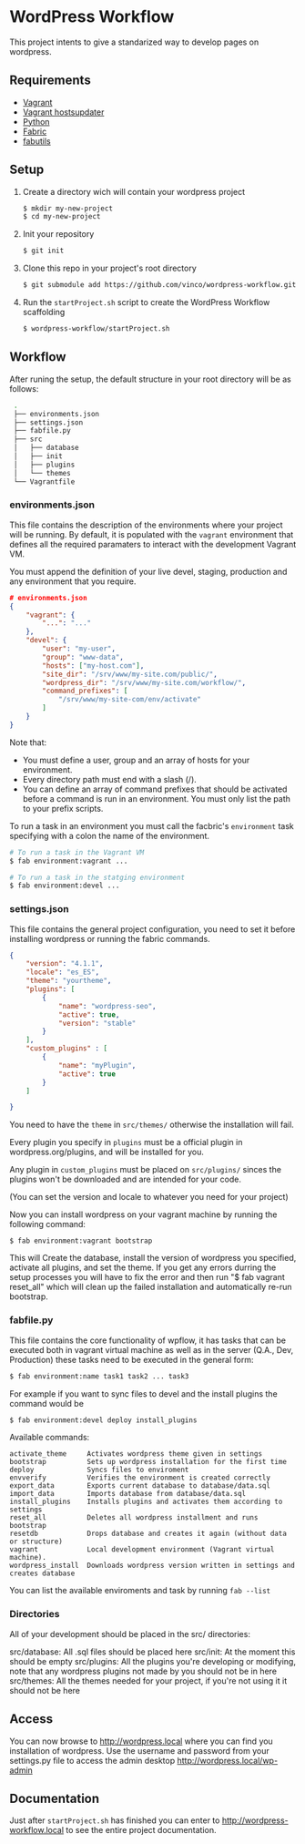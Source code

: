 # WordPress Workflow

This project intents to give a standarized way to develop pages on wordpress. 


## Requirements

+ [Vagrant](http://www.vagrantup.com/)
+ [Vagrant hostsupdater](https://github.com/cogitatio/vagrant-hostsupdater)
+ [Python](http://www.python.org/)
+ [Fabric](http://www.fabfile.org/)
+ [fabutils](https://github.com/vinco/fabutils)


## Setup

1. Create a directory wich will contain your wordpress project

    ```bash
    $ mkdir my-new-project
    $ cd my-new-project
    ```

2. Init your repository

    ```bash
    $ git init
    ```

3. Clone this repo in your project's root directory

    ```bash
    $ git submodule add https://github.com/vinco/wordpress-workflow.git
    ```

4. Run the `startProject.sh` script to create the WordPress Workflow scaffolding

    ```bash
    $ wordpress-workflow/startProject.sh
    ```

## Workflow

After runing the setup, the default structure in your root directory will be as follows:

```bash
 . 
 ├── environments.json
 ├── settings.json
 ├── fabfile.py
 ├── src
 │   ├── database
 │   ├── init
 │   ├── plugins
 │   └── themes
 └── Vagrantfile
```

### environments.json

This file contains the description of the environments where your project will
be running. By default, it is populated with the `vagrant` environment that
defines all the required paramaters to interact with the development Vagrant VM.

You must append the definition of your live devel, staging, production and any
environment that you require.

```json
# environments.json
{
    "vagrant": {
        "...": "..."
    },
    "devel": {
        "user": "my-user",
        "group": "www-data",
        "hosts": ["my-host.com"],
        "site_dir": "/srv/www/my-site.com/public/",
        "wordpress_dir": "/srv/www/my-site.com/workflow/",
        "command_prefixes": [
            "/srv/www/my-site-com/env/activate"
        ]
    }
}
```

Note that:

+ You must define a user, group and an array of hosts for your environment.
+ Every directory path must end with a slash (/).
+ You can define an array of command prefixes that should be activated before a
  command is run in an environment. You must only list the path to your prefix scripts.

To run a task in an environment you must call the facbric's `environment` task
specifying with a colon the name of the environment.

```bash
# To run a task in the Vagrant VM
$ fab environment:vagrant ...

# To run a task in the statging environment
$ fab environment:devel ...
```


### settings.json

This file contains the general project configuration, you need to set it before
installing wordpress or running the fabric commands.

```json
{
    "version": "4.1.1",
    "locale": "es_ES",
    "theme": "yourtheme",
    "plugins": [
        {
            "name": "wordpress-seo",
            "active": true,
            "version": "stable"
        }
    ],
    "custom_plugins" : [
        {
            "name": "myPlugin",
            "active": true
        }
    ]

}

```

You need to have the `theme` in `src/themes/` otherwise the installation will fail.

Every plugin you specify in `plugins` must be a official plugin in wordpress.org/plugins,
and will be installed for you.

Any plugin in `custom_plugins` must be placed on `src/plugins/` sinces the plugins
won't be downloaded and are intended for your code.

(You can set the version and locale to whatever you need for your project)

Now you can install wordpress on your vagrant machine by running the following command:

```
$ fab environment:vagrant bootstrap
```

This will Create the database, install the version of wordpress you specified, activate all plugins, and set the theme. 
If you get any errors durring the setup processes you will have to fix the error and then run "$ fab vagrant reset_all" which will clean up the failed installation and automatically re-run bootstrap.


### fabfile.py

This file contains the core functionality of wpflow, it has tasks that can be
executed both in vagrant virtual machine as well as in the server (Q.A., Dev, Production)
these tasks need to be executed in the general form:

```bash
$ fab environment:name task1 task2 ... task3
```

For example if you want to sync files to devel and the install plugins the command would be

```bash
$ fab environment:devel deploy install_plugins
```

Available commands:
```
activate_theme     Activates wordpress theme given in settings
bootstrap          Sets up wordpress installation for the first time
deploy             Syncs files to enviroment
envverify          Verifies the environment is created correctly
export_data        Exports current database to database/data.sql
import_data        Imports database from database/data.sql
install_plugins    Installs plugins and activates them according to settings
reset_all          Deletes all wordpress installment and runs bootstrap
resetdb            Drops database and creates it again (without data or structure)
vagrant            Local development environment (Vagrant virtual machine).
wordpress_install  Downloads wordpress version written in settings and creates database
```

You can list the available enviroments and task by running ``fab --list``


### Directories

All of your development should be placed in the src/ directories:

src/database: All .sql files should be placed here
src/init:     At the moment this should be empty
src/plugins:  All the plugins you're developing or modifying, note that
              any wordpress plugins not made by you should not be in here
src/themes:   All the themes needed for your project, if you're not using it
              it should not be here 


## Access

You can now browse to http://wordpress.local where you can find you installation of wordpress.
Use the username and password from your settings.py file to access the admin desktop http://wordpress.local/wp-admin

## Documentation

Just after `startProject.sh` has finished you can enter to http://wordpress-workflow.local to see the entire
project documentation.
